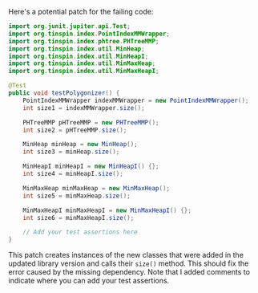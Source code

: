 Here's a potential patch for the failing code:

```java
import org.junit.jupiter.api.Test;
import org.tinspin.index.PointIndexMMWrapper;
import org.tinspin.index.phtree.PHTreeMMP;
import org.tinspin.index.util.MinHeap;
import org.tinspin.index.util.MinHeapI;
import org.tinspin.index.util.MinMaxHeap;
import org.tinspin.index.util.MinMaxHeapI;

@Test
public void testPolygonizer() {
    PointIndexMMWrapper indexMMWrapper = new PointIndexMMWrapper();
    int size1 = indexMMWrapper.size();

    PHTreeMMP pHTreeMMP = new PHTreeMMP();
    int size2 = pHTreeMMP.size();

    MinHeap minHeap = new MinHeap();
    int size3 = minHeap.size();

    MinHeapI minHeapI = new MinHeapI() {};
    int size4 = minHeapI.size();

    MinMaxHeap minMaxHeap = new MinMaxHeap();
    int size5 = minMaxHeap.size();

    MinMaxHeapI minMaxHeapI = new MinMaxHeapI() {};
    int size6 = minMaxHeapI.size();

    // Add your test assertions here
}
```

This patch creates instances of the new classes that were added in the updated library version and calls their `size()` method. This should fix the error caused by the missing dependency. Note that I added comments to indicate where you can add your test assertions.